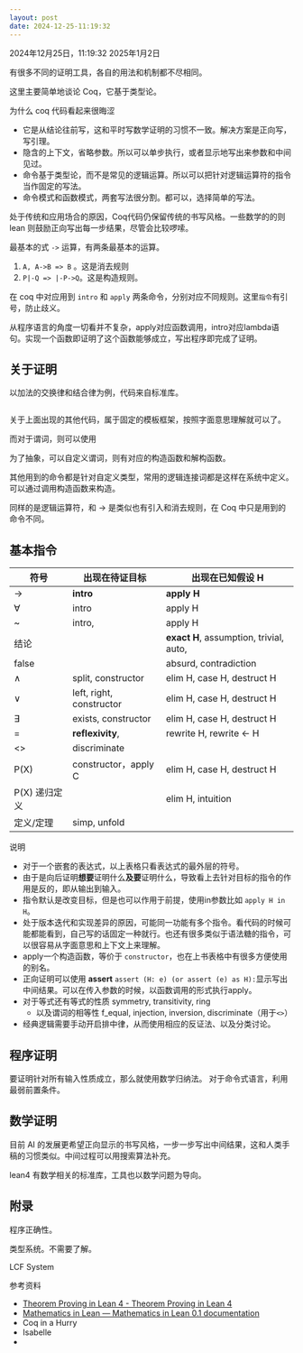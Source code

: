 ```yaml
---
layout: post
date: 2024-12-25-11:19:32
---
```


‎2024‎年‎12‎月‎25‎日，‏‎11:19:32
2025年1月2日


有很多不同的证明工具，各自的用法和机制都不尽相同。

这里主要简单地谈论 Coq，它基于类型论。

为什么 coq 代码看起来很晦涩
- 它是从结论往前写，这和平时写数学证明的习惯不一致。解决方案是正向写，写引理。
- 隐含的上下文，省略参数。所以可以单步执行，或者显示地写出来参数和中间见过。
- 命令基于类型论，而不是常见的逻辑运算。所以可以把针对逻辑运算符的指令当作固定的写法。
- 命令模式和函数模式，两套写法很分割。都可以，选择简单的写法。


处于传统和应用场合的原因，Coq代码仍保留传统的书写风格。一些数学的的则 lean 则鼓励正向写出每一步结果，尽管会比较啰嗦。


最基本的式 `->` 运算，有两条最基本的运算。
1. `A, A->B => B` 。这是消去规则
2. `P|-Q => |-P->Q`。这是构造规则。


在 coq 中对应用到 `intro` 和 `apply` 两条命令，分别对应不同规则。这里`指令`有引号，防止歧义。

从程序语言的角度一切看并不复杂，apply对应函数调用，intro对应lambda语句。实现一个函数即证明了这个函数能够成立，写出程序即完成了证明。

## 关于证明


以加法的交换律和结合律为例，代码来自标准库。

```Coq

```


关于上面出现的其他代码，属于固定的模板框架，按照字面意思理解就可以了。

而对于谓词，则可以使用

为了抽象，可以自定义谓词，则有对应的构造函数和解构函数。

其他用到的命令都是针对自定义类型，常用的逻辑连接词都是这样在系统中定义。可以通过调用构造函数来构造。

同样的是逻辑运算符，和 -> 是类似也有引入和消去规则，在 Coq 中只是用到的命令不同。

## 基本指令

| 符号        | 出现在待证目标                  | 出现在已知假设 H                               |
| --------- | ------------------------ | --------------------------------------- |
| ->        | **intro**                | **apply H**                             |
| $\forall$ | intro                    | apply H                                 |
| ~         | intro,                   | apply H                                 |
| 结论        |                          | **exact H**, assumption, trivial, auto, |
| false     |                          | absurd, contradiction                   |
| $\land$   | split, constructor       | elim H, case H, destruct H              |
| $\lor$    | left, right, constructor | elim H, case H, destruct H              |
| $\exists$ | exists, constructor      | elim H, case H, destruct H              |
| =         | **reflexivity**,         | rewrite H, rewrite <- H                 |
| <>        | discriminate             |                                         |
| P(X)      | constructor，apply C      | elim H, case H, destruct H              |
| P(X) 递归定义 |                          | elim H, intuition                       |
| 定义/定理     | simp, unfold             |                                         |

说明
- 对于一个嵌套的表达式，以上表格只看表达式的最外层的符号。
- 由于是向后证明**想要**证明什么**及要**证明什么，导致看上去针对目标的指令的作用是反的，即从输出到输入。
- 指令默认是改变目标，但是也可以作用于前提，使用in参数比如 `apply H in H`。
- 处于版本迭代和实现差异的原因，可能同一功能有多个指令。看代码的时候可能都能看到，自己写的话固定一种就行。也还有很多类似于语法糖的指令，可以很容易从字面意思和上下文上来理解。
- apply一个构造函数，等价于 `constructor`，也在上书表格中有很多方便使用的别名。
- 正向证明可以使用 **assert** `assert (H: e) (or assert (e) as H):`显示写出中间结果。可以在传入参数的时候，以函数调用的形式执行apply。
- 对于等式还有等式的性质 symmetry, transitivity, ring
	- 以及谓词的相等性 f_equal, injection, inversion, discriminate（用于`<>`）
- 经典逻辑需要手动开启排中律，从而使用相应的反证法、以及分类讨论。






## 程序证明

要证明针对所有输入性质成立，那么就使用数学归纳法。
对于命令式语言，利用最弱前置条件。


## 数学证明


目前 AI 的发展更希望正向显示的书写风格，一步一步写出中间结果，这和人类手稿的习惯类似。中间过程可以用搜索算法补充。

lean4 有数学相关的标准库，工具也以数学问题为导向。

## 附录

程序正确性。

类型系统。不需要了解。


LCF System




参考资料
- [Theorem Proving in Lean 4 - Theorem Proving in Lean 4](https://lean-lang.org/theorem_proving_in_lean4/)
- [Mathematics in Lean — Mathematics in Lean 0.1 documentation](https://leanprover-community.github.io/mathematics_in_lean/index.html)
- Coq in a Hurry
- Isabelle
- 

<!--



## 草稿


不需要
正向 pose (proof_of_B := A_implies_B proof_of_A).

逆向 `refine (A_implies_B _). `
`assert (witness : ((x :: rest) <> nil)).`
- injection... as...: reason by injectivity on equalities between values of inductively defined types
    
- discriminate: reason by disjointness of constructors on equalities between values of inductively defined types
- ~~因为结论只有一个，所以可以省略目标，而使用前提时还需要指定针对哪个前提。~~
- ~~注意 apply 经常省略参数，~~

	- absurd, specialize, cut,

-->